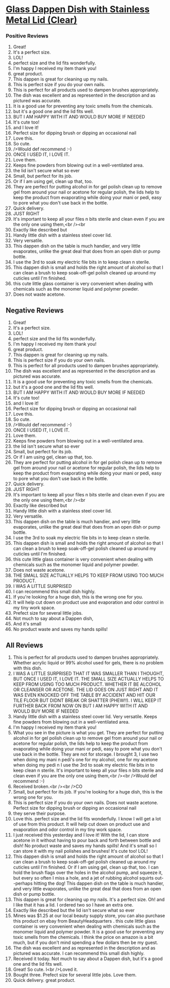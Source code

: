 # [Glass Dappen Dish with Stainless Metal Lid (Clear)](https://products.checkmycream.com/products/Glass-Dappen-Dish-with-Stainless-Metal-Lid-(Clear).html)

### Positive Reviews

<ol>
      <li>Great!</li>
      <li>It&#x27;s a perfect size.</li>
      <li>LOL!</li>
      <li>perfect size and the lid fits wonderfully.</li>
      <li>I&#x27;m happy I received my item thank you!</li>
      <li>great product.</li>
      <li>This dappen is great for cleaning up my nails.</li>
      <li>This is perfect size if you do your own nails.  </li>
      <li>This is perfect for all products used to dampen brushes appropriately.</li>
      <li>The dish was excellent and as represented in the description and as pictured was accurate.  </li>
      <li>It is a good use for preventing any toxic smells from the chemicals.</li>
      <li>but it&#x27;s a good one and the lid fits well.</li>
      <li>BUT I AM HAPPY WITH IT AND WOULD BUY MORE IF NEEDED</li>
      <li>It&#x27;s cute too!</li>
      <li>and I love it!</li>
      <li>Perfect size for dipping brush or dipping an occasional nail</li>
      <li>Love this.</li>
      <li>So cute.</li>
      <li>/&gt;Would def recommend :-)</li>
      <li>ONCE I USED IT, I LOVE IT.</li>
      <li>Love them.</li>
      <li>Keeps fine powders from blowing out in a well-ventilated area.</li>
      <li>the lid isn&#x27;t secure what so ever</li>
      <li>Small, but perfect for its job.</li>
      <li>Or if I am using gel, clean up that, too.</li>
      <li>They are perfect for putting alcohol in for gel polish clean up to remove gel from around your nail or acetone for regular polish, the lids help to keep the product from evaporating while doing your mani or pedi, easy to pore what you don&#x27;t use back in the bottle.</li>
      <li>Quick delivery.</li>
      <li>JUST RIGHT</li>
      <li>It&#x27;s important to keep all your files n bits sterile and clean even if you are the only one using them,&lt;br /&gt;&lt;br</li>
      <li>Exactly like described but</li>
      <li>Handy little dish with a stainless steel cover lid.  </li>
      <li>Very versatile.</li>
      <li>This dappen dish on the table is much handier, and very little evaporates, unlike the great deal that does from an open dish or pump bottle.</li>
      <li>I use the 3rd to soak my electric file bits in to keep clean n sterile.</li>
      <li>This dappen dish is small and holds the right amount of alcohol so that I can clean a brush to keep soak-off-gel polish cleaned up around my cuticles until I&#x27;m finished.</li>
      <li>this cute little glass container is very convenient when dealing with chemicals such as the monomer liquid and polymer powder.</li>
      <li>Does not waste acetone.  </li>
</ol>


<h2>Negative Reviews</h2>
<ol>
<li> Great!</li>
<li> It&#x27;s a perfect size.</li>
<li> LOL!</li>
<li> perfect size and the lid fits wonderfully.</li>
<li> I&#x27;m happy I received my item thank you!</li>
<li> great product.</li>
<li> This dappen is great for cleaning up my nails.</li>
<li> This is perfect size if you do your own nails.  </li>
<li> This is perfect for all products used to dampen brushes appropriately.</li>
<li> The dish was excellent and as represented in the description and as pictured was accurate.  </li>
<li> It is a good use for preventing any toxic smells from the chemicals.</li>
<li> but it&#x27;s a good one and the lid fits well.</li>
<li> BUT I AM HAPPY WITH IT AND WOULD BUY MORE IF NEEDED</li>
<li> It&#x27;s cute too!</li>
<li> and I love it!</li>
<li> Perfect size for dipping brush or dipping an occasional nail</li>
<li> Love this.</li>
<li> So cute.</li>
<li> /&gt;Would def recommend :-)</li>
<li> ONCE I USED IT, I LOVE IT.</li>
<li> Love them.</li>
<li> Keeps fine powders from blowing out in a well-ventilated area.</li>
<li> the lid isn&#x27;t secure what so ever</li>
<li> Small, but perfect for its job.</li>
<li> Or if I am using gel, clean up that, too.</li>
<li> They are perfect for putting alcohol in for gel polish clean up to remove gel from around your nail or acetone for regular polish, the lids help to keep the product from evaporating while doing your mani or pedi, easy to pore what you don&#x27;t use back in the bottle.</li>
<li> Quick delivery.</li>
<li> JUST RIGHT</li>
<li> It&#x27;s important to keep all your files n bits sterile and clean even if you are the only one using them,&lt;br /&gt;&lt;br</li>
<li> Exactly like described but</li>
<li> Handy little dish with a stainless steel cover lid.  </li>
<li> Very versatile.</li>
<li> This dappen dish on the table is much handier, and very little evaporates, unlike the great deal that does from an open dish or pump bottle.</li>
<li> I use the 3rd to soak my electric file bits in to keep clean n sterile.</li>
<li> This dappen dish is small and holds the right amount of alcohol so that I can clean a brush to keep soak-off-gel polish cleaned up around my cuticles until I&#x27;m finished.</li>
<li> this cute little glass container is very convenient when dealing with chemicals such as the monomer liquid and polymer powder.</li>
<li> Does not waste acetone.  </li>
<li> THE SMALL SIZE ACTUALLY HELPS TO KEEP FROM USING TOO MUCH PRODUCT.</li>
<li> I WAS A LITTLE SURPRISED</li>
<li> I can recommend this small dish highly.</li>
<li> If you&#x27;re looking for a huge dish, this is the wrong one for you.</li>
<li> It will help cut down on product use and evaporation and odor control in my tiny work space.</li>
<li> Prefect size for several little jobs.</li>
<li> Not much to say about a Dappen dish,</li>
<li> And it&#x27;s small</li>
<li> No product waste and saves my hands spills!</li>
</ol>

<h2>All Reviews</h2>

<ol>
    <li> This is perfect for all products used to dampen brushes appropriately. Whether acrylic liquid or 99% alcohol used for gels, there is no problem with this dish.</li>
    <li> I WAS A LITTLE SURPRISED THAT IT WAS SMALLER THAN I THOUGHT, BUT ONCE I USED IT, I LOVE IT. THE SMALL SIZE ACTUALLY HELPS TO KEEP FROM USING TOO MUCH PRODUCT. WHETHER IT BE ALCOHOL OR CLEANSER OR ACETONE. THE LID GOES ON JUST RIGHT AND IT WAS EVEN KNOCKED OFF THE TABLE BY ACCIDENT AND HIT OUR TILE FLOOR BUT DIDNT BREAK OR SHATTER (PHEW!!). I WILL KEEP IT FURTHER BACK FROM NOW ON BUT I AM HAPPY WITH IT AND WOULD BUY MORE IF NEEDED</li>
    <li> Handy little dish with a stainless steel cover lid.  Very versatile. Keeps fine powders from blowing out in a well-ventilated area.</li>
    <li> I&#x27;m happy I received my item thank you!</li>
    <li> What you see in the picture is what you get. They are perfect for putting alcohol in for gel polish clean up to remove gel from around your nail or acetone for regular polish, the lids help to keep the product from evaporating while doing your mani or pedi, easy to pore what you don&#x27;t use back in the bottle. They are not for storage. I brought 3, I use two when doing my mani n pedi&#x27;s one for my alcohol, one for my acetone when doing my pedi n I use the 3rd to soak my electric file bits in to keep clean n sterile. It&#x27;s important to keep all your files n bits sterile and clean even if you are the only one using them,&lt;br /&gt;&lt;br /&gt;Would def recommend :-)</li>
    <li> Received broken.&lt;br /&gt;&lt;br /&gt;CO</li>
    <li> Small, but perfect for its job. If you&#x27;re looking for a huge dish, this is the wrong one for you.</li>
    <li> This is perfect size if you do your own nails.  Does not waste acetone.  Perfect size for dipping brush or dipping an occasional nail</li>
    <li> they serve their purpose.</li>
    <li> Love this. perfect size and the lid fits wonderfully. I know I will get a lot of use from this product. It will help cut down on product use and evaporation and odor control in my tiny work space.</li>
    <li> I just received this yesterday and I love it! With the lid, I can store acetone in it without having to pour back and forth between bottle and dish! No product waste and saves my hands spills! And it&#x27;s small so I can store it with my nail polishes and brushes! It&#x27;s cute too! LOL!</li>
    <li> This dappen dish is small and holds the right amount of alcohol so that I can clean a brush to keep soak-off-gel polish cleaned up around my cuticles until I&#x27;m finished. Or if I am using gel, clean up that, too. I can hold the brush flags over the holes in the alcohol pump, and squeeze it, but every so often I miss a hole, and a jet of rubbing alcohol squirts out--perhaps hitting the dog! This dappen dish on the table is much handier, and very little evaporates, unlike the great deal that does from an open dish or pump bottle.</li>
    <li> This dappen is great for cleaning up my nails. It&#x27;s a perfect size. Oh! and I like that it has a lid. I ordered two so I have an extra one.</li>
    <li> Exactly like described but the lid isn&#x27;t secure what so ever</li>
    <li> Mines was $1.25 at our local beauty supply store, you can also purchase this product on ebay from BeautyHeadquarters . this cute little glass container is very convenient when dealing with chemicals such as the monomer liquid and polymer powder. It is a good use for preventing any toxic smells from the chemicals. I think the price on amazon is a bit much, but if you don&#x27;t mind spending a few dollars then be my guest.</li>
    <li> The dish was excellent and as represented in the description and as pictured was accurate.  I can recommend this small dish highly.</li>
    <li> Received it today.  Not much to say about a Dappen dish, but it&#x27;s a good one and the lid fits well.</li>
    <li> Great! So cute. I&lt;br /&gt;Loved it.</li>
    <li> Bought three. Prefect size for several little jobs. Love them.</li>
    <li> Quick delivery. great product.</li>
</ol>




